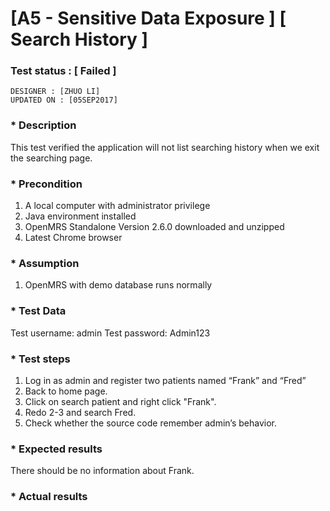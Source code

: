 # [A5 - Sensitive Data Exposure ] [ Search History ]
### Test status : [ Failed ]
`DESIGNER : [ZHUO LI]` <br/>
`UPDATED ON : [05SEP2017]` <br/>

### * Description

This test verified the application will not list searching history when we exit the searching page.


### * Precondition
1. A local computer with administrator privilege
2. Java environment installed
3. OpenMRS Standalone Version 2.6.0 downloaded and unzipped
4. Latest Chrome browser

### * Assumption
1. OpenMRS with demo database runs normally

### * Test Data
Test username: admin
Test password: Admin123

### * Test steps
1. Log in as admin and register two patients named “Frank” and “Fred”
2. Back to home page.
3. Click on search patient and right click "Frank".
4. Redo 2-3 and search Fred.
5. Check whether the source code remember admin’s behavior.

### * Expected results
There should be no information about Frank.

### * Actual results

